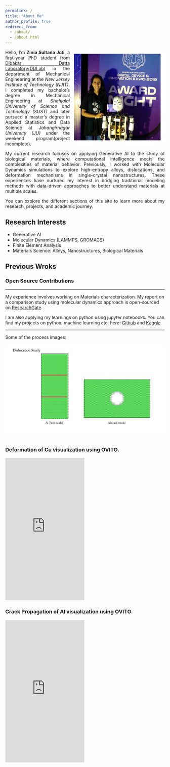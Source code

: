 ```yaml
---
permalink: /
title: "About Me"
author_profile: true
redirect_from: 
  - /about/
  - /about.html
---
```


<!--
    ![ZiniaSultanaJoti](/images/withRobot.png){: .align-right width = "100px"}
-->

<img align="right" width="300" height="300" src="/images/withRobot.png">

<div align="justify">

Hello, I’m **Zinia Sultana Joti**, a first-year PhD student from [Dibakar Datta Laboratory(DDLab)](https://dibakardatta.net/) in the department of Mechanical Engineering at the *New Jersey Institute of Technology (NJIT)*. I completed my bachelor’s degree in Mechanical Engineering at *Shahjalal University of Science and Technology (SUST)* and later pursued a master’s degree in Applied Statistics and Data Science at *Jahangirnagar University (JU)* under the weekend program(project incomplete).  

My current research focuses on applying Generative AI to the study of biological materials, where computational intelligence meets the complexities of material behavior. Previously, I worked with Molecular Dynamics simulations to explore high-entropy alloys, dislocations, and deformation mechanisms in single-crystal nanostructures. These experiences have nurtured my interest in bridging traditional modeling methods with data-driven approaches to better understand materials at multiple scales.  

You can explore the different sections of this site to learn more about my research, projects, and academic journey.  

</div>

## Research Interests
- Generative AI
- Molecular Dynamics (LAMMPS, GROMACS)
- Finite Element Analysis
- Materials Science: Alloys, Nanostructures, Biological Materials

## Previous Wroks
### Open Source Contributions
------
My experience involves working on Materials characterization. My report on a comparison study using molecular dynamics approach is open-sourced on [ResearchGate](https://www.researchgate.net/publication/383490197_A_Comparison_Study_of_Metals_Mechanical_Properties_Under_Tensile_Loading_Using_Molecular_Dynamics_Simulations).

I am also applying my learnings on python using jupyter notebooks. You can find my projects on python, machine learning etc. here: [Github](https://github.com/ZiniaJoti) and [Kaggle](https://www.kaggle.com/ziniajoti).

------
Some of the process images: 
<div class="image-container">
    <img src="/images/dislocation.png" alt="Dislocation of Aluminum">
</div>   

### Deformation of Cu visualization using OVITO. 
<iframe width="250" height="450" src="https://www.youtube.com/embed/P3jBTJyS3xE" title="Deformation process of Cu under tensile load" frameborder="0" allow="accelerometer; autoplay; clipboard-write; encrypted-media; gyroscope; picture-in-picture; web-share" referrerpolicy="strict-origin-when-cross-origin" allowfullscreen></iframe>

### Crack Propagation of Al visualization using OVITO. 
<iframe width="250" height="450" src="https://www.youtube.com/embed/NapUYXw52Go" title="Crack simulations using Molecular Dynamics Simulations" frameborder="0" allow="accelerometer; autoplay; clipboard-write; encrypted-media; gyroscope; picture-in-picture; web-share" referrerpolicy="strict-origin-when_cross-origin" allowfullscreen></iframe>


<style>
    .image-container {
        display: flex;
        justify-content: space-between;
    }

    .image-container img {
        width: 700px;
        height: auto;
    }
</style>
